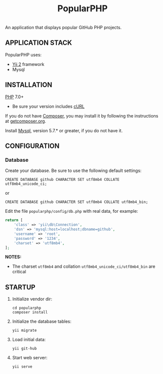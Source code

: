 <p align="center">
    <h1 align="center">PopularPHP</h1>
    <br>
    An application that displays popular GitHub PHP projects.
</p>



APPLICATION STACK
-----------------

PopularPHP uses:
- [Yii 2](http://www.yiiframework.com/) framework
- Mysql



INSTALLATION
------------

[PHP](http://php.net/downloads.php) 7.0+
- Be sure your version includes [cURL](https://secure.php.net/manual/en/curl.installation.php)

If you do not have [Composer](http://getcomposer.org/), you may install it by following the instructions
at [getcomposer.org](http://getcomposer.org/doc/00-intro.md#installation-nix).

Install [Mysql](https://dev.mysql.com/downloads/mysql/), version 5.7.* or greater, if you do not have it.



CONFIGURATION
-------------

### Database

Create your database. Be sure to use the following default settings:

```mysql
CREATE DATABASE github CHARACTER SET utf8mb4 COLLATE utf8mb4_unicode_ci;
```
or
```mysql
CREATE DATABASE github CHARACTER SET utf8mb4 COLLATE utf8mb4_bin;
```


Edit the file `popularphp/config/db.php` with real data, for example:

```php
return [
    'class' => 'yii\db\Connection',
    'dsn' => 'mysql:host=localhost;dbname=github',
    'username' => 'root',
    'password' => '1234',
    'charset' => 'utf8mb4',
];
```

**NOTES:** 
- The charset `utf8mb4` and collation `utf8mb4_unicode_ci/utf8mb4_bin` are critical



STARTUP
-------

1. Initialize vendor dir:

    ```
    cd popularphp
    composer install
    ```

2. Initialize the database tables:

    ```
    yii migrate
    ```

3. Load initial data:

    ```
    yii git-hub
    ```

4. Start web server:

    ```
    yii serve
    ```


